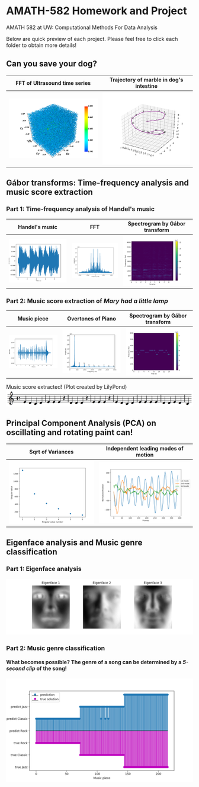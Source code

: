 # AMATH-582 Homework and Project
AMATH 582 at UW: Computational Methods For Data Analysis

Below are quick preview of each project. Please feel free to click each folder to obtain more details! 

## Can you save your dog?

FFT of Ultrasound time series | Trajectory of marble in dog's intestine
:-------------------------:|:-------------------------:
<img src="https://github.com/yeewantung/AMATH-582---public/blob/master/hw1/fft.png" width=500>   | <img src="https://github.com/yeewantung/AMATH-582---public/blob/master/hw1/trajectory.png" width=500>

## Gábor transforms: Time-frequency analysis and music score extraction

### Part 1: Time-frequency analysis of Handel's music

Handel's music | FFT | Spectrogram by Gábor transform
:-------------------------:|:-------------------------:|:-------------------------:
![handelamp](https://github.com/yeewantung/AMATH-582---public/blob/master/hw2/images/handelamp.png)   | ![handelfreq](https://github.com/yeewantung/AMATH-582---public/blob/master/hw2/images/handelfreq.png) | ![gaussian](https://github.com/yeewantung/AMATH-582---public/blob/master/hw2/images/gaussian.png)

### Part 2: Music score extraction of *Mary had a little lamp*

Music piece          | Overtones of Piano | Spectrogram by Gábor transform
:-------------------------:|:-------------------------:|:-------------------------:
![music1amp](https://github.com/yeewantung/AMATH-582---public/blob/master/hw2/images/music1amp.png) | ![music1overtone](https://github.com/yeewantung/AMATH-582---public/blob/master/hw2/images/music1overtone.png) | ![music1spec](https://github.com/yeewantung/AMATH-582---public/blob/master/hw2/images/music1spec.png)

Music score extracted! (Plot created by LilyPond)
![music1score](https://github.com/yeewantung/AMATH-582---public/blob/master/hw2/images/music1score.png)

## Principal Component Analysis (PCA) on oscillating and rotating paint can!

Sqrt of Variances          | Independent leading modes of motion
:-------------------------:|:-------------------------:
![svd1](https://github.com/yeewantung/AMATH-582---public/blob/master/hw3/images/singular_value_test4.png)   | ![svd2](https://github.com/yeewantung/AMATH-582---public/blob/master/hw3/images/singular_vector_test4.png)

## Eigenface analysis and Music genre classification

### Part 1: Eigenface analysis
![eigenface](https://github.com/yeewantung/AMATH-582---public/blob/master/hw4/images/crop_eigenface.png)

### Part 2: Music genre classification

#### What becomes possible? The genre of a song can be determined by a ***5-second clip*** of the song!

![gnbpredict](https://github.com/yeewantung/AMATH-582---public/blob/master/hw4/images/gnb_predict.png)

